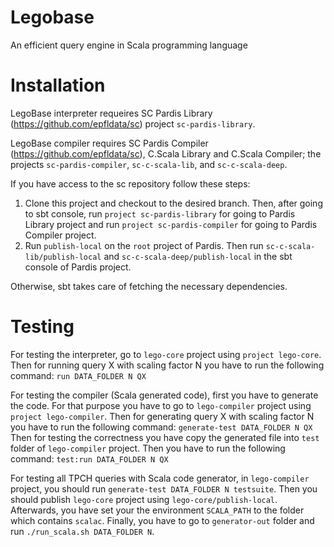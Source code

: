 Legobase
======

An efficient query engine in Scala programming language

Installation
============

LegoBase interpreter requeires SC Pardis Library (https://github.com/epfldata/sc) project `sc-pardis-library`.

LegoBase compiler requires SC Pardis Compiler (https://github.com/epfldata/sc), C.Scala Library and C.Scala Compiler; 
the projects `sc-pardis-compiler`, `sc-c-scala-lib`, and `sc-c-scala-deep`.

If you have access to the sc repository follow these steps:
1. Clone this project and checkout to the desired branch. Then, after going to sbt console, 
run `project sc-pardis-library` for going to Pardis Library project and run `project sc-pardis-compiler` for 
going to Pardis Compiler project.
2. Run `publish-local` on the `root` project of Pardis.
Then run `sc-c-scala-lib/publish-local` and `sc-c-scala-deep/publish-local` in the sbt console
of Pardis project.

Otherwise, sbt takes care of fetching the necessary dependencies. 


Testing
=======
For testing the interpreter, go to `lego-core` project using `project lego-core`.
Then for running query X with scaling factor N you have to run the following command:
`run DATA_FOLDER N QX`

For testing the compiler (Scala generated code), first you have to generate the code. 
For that purpose you have to go to `lego-compiler` project using `project lego-compiler`.
Then for generating query X with scaling factor N you have to run the following command:
`generate-test DATA_FOLDER N QX`
Then for testing the correctness you have copy the generated file into `test` folder of `lego-compiler` project.
Then you have to run the following command:
`test:run DATA_FOLDER N QX`

For testing all TPCH queries with Scala code generator, in `lego-compiler` project, 
you should run `generate-test DATA_FOLDER N testsuite`.
Then you should publish `lego-core` project using `lego-core/publish-local`.
Afterwards, you have set your the environment `SCALA_PATH` to the folder which contains `scalac`.
Finally, you have to go to `generator-out` folder and run `./run_scala.sh DATA_FOLDER N`.
